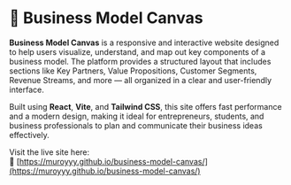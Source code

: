 # 🧩 Business Model Canvas

**Business Model Canvas** is a responsive and interactive website designed to help users visualize, understand, and map out key components of a business model. The platform provides a structured layout that includes sections like Key Partners, Value Propositions, Customer Segments, Revenue Streams, and more — all organized in a clear and user-friendly interface.

Built using **React**, **Vite**, and **Tailwind CSS**, this site offers fast performance and a modern design, making it ideal for entrepreneurs, students, and business professionals to plan and communicate their business ideas effectively.

Visit the live site here:  
🔗 [https://muroyyy.github.io/business-model-canvas/](https://muroyyy.github.io/business-model-canvas/)
